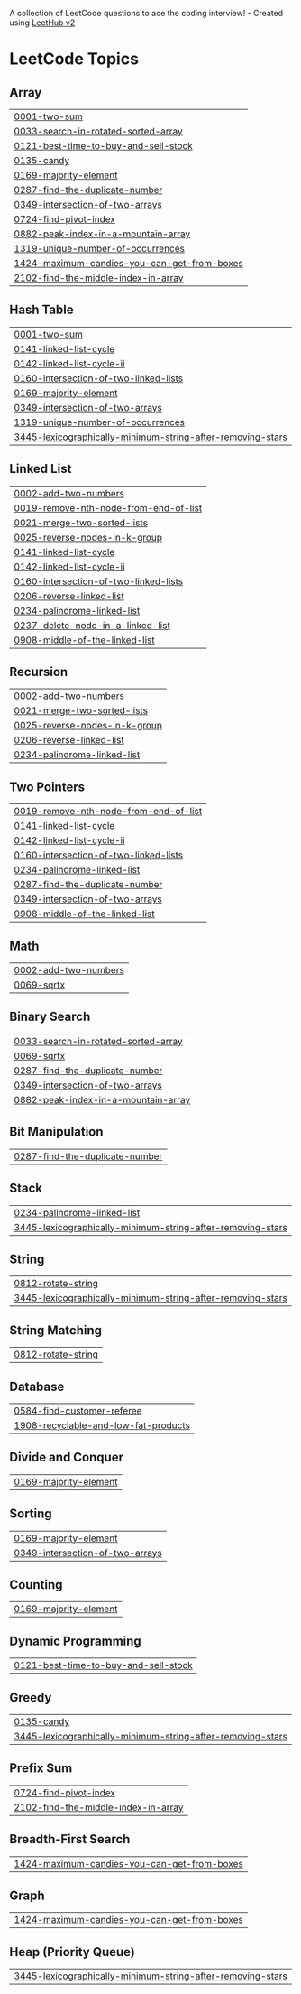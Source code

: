 A collection of LeetCode questions to ace the coding interview! - Created using [LeetHub v2](https://github.com/arunbhardwaj/LeetHub-2.0)
<!---LeetCode Topics Start-->
# LeetCode Topics
## Array
|  |
| ------- |
| [0001-two-sum](https://github.com/Harshit-Vashisth/Leetcode/tree/master/0001-two-sum) |
| [0033-search-in-rotated-sorted-array](https://github.com/Harshit-Vashisth/Leetcode/tree/master/0033-search-in-rotated-sorted-array) |
| [0121-best-time-to-buy-and-sell-stock](https://github.com/Harshit-Vashisth/Leetcode/tree/master/0121-best-time-to-buy-and-sell-stock) |
| [0135-candy](https://github.com/Harshit-Vashisth/Leetcode/tree/master/0135-candy) |
| [0169-majority-element](https://github.com/Harshit-Vashisth/Leetcode/tree/master/0169-majority-element) |
| [0287-find-the-duplicate-number](https://github.com/Harshit-Vashisth/Leetcode/tree/master/0287-find-the-duplicate-number) |
| [0349-intersection-of-two-arrays](https://github.com/Harshit-Vashisth/Leetcode/tree/master/0349-intersection-of-two-arrays) |
| [0724-find-pivot-index](https://github.com/Harshit-Vashisth/Leetcode/tree/master/0724-find-pivot-index) |
| [0882-peak-index-in-a-mountain-array](https://github.com/Harshit-Vashisth/Leetcode/tree/master/0882-peak-index-in-a-mountain-array) |
| [1319-unique-number-of-occurrences](https://github.com/Harshit-Vashisth/Leetcode/tree/master/1319-unique-number-of-occurrences) |
| [1424-maximum-candies-you-can-get-from-boxes](https://github.com/Harshit-Vashisth/Leetcode/tree/master/1424-maximum-candies-you-can-get-from-boxes) |
| [2102-find-the-middle-index-in-array](https://github.com/Harshit-Vashisth/Leetcode/tree/master/2102-find-the-middle-index-in-array) |
## Hash Table
|  |
| ------- |
| [0001-two-sum](https://github.com/Harshit-Vashisth/Leetcode/tree/master/0001-two-sum) |
| [0141-linked-list-cycle](https://github.com/Harshit-Vashisth/Leetcode/tree/master/0141-linked-list-cycle) |
| [0142-linked-list-cycle-ii](https://github.com/Harshit-Vashisth/Leetcode/tree/master/0142-linked-list-cycle-ii) |
| [0160-intersection-of-two-linked-lists](https://github.com/Harshit-Vashisth/Leetcode/tree/master/0160-intersection-of-two-linked-lists) |
| [0169-majority-element](https://github.com/Harshit-Vashisth/Leetcode/tree/master/0169-majority-element) |
| [0349-intersection-of-two-arrays](https://github.com/Harshit-Vashisth/Leetcode/tree/master/0349-intersection-of-two-arrays) |
| [1319-unique-number-of-occurrences](https://github.com/Harshit-Vashisth/Leetcode/tree/master/1319-unique-number-of-occurrences) |
| [3445-lexicographically-minimum-string-after-removing-stars](https://github.com/Harshit-Vashisth/Leetcode/tree/master/3445-lexicographically-minimum-string-after-removing-stars) |
## Linked List
|  |
| ------- |
| [0002-add-two-numbers](https://github.com/Harshit-Vashisth/Leetcode/tree/master/0002-add-two-numbers) |
| [0019-remove-nth-node-from-end-of-list](https://github.com/Harshit-Vashisth/Leetcode/tree/master/0019-remove-nth-node-from-end-of-list) |
| [0021-merge-two-sorted-lists](https://github.com/Harshit-Vashisth/Leetcode/tree/master/0021-merge-two-sorted-lists) |
| [0025-reverse-nodes-in-k-group](https://github.com/Harshit-Vashisth/Leetcode/tree/master/0025-reverse-nodes-in-k-group) |
| [0141-linked-list-cycle](https://github.com/Harshit-Vashisth/Leetcode/tree/master/0141-linked-list-cycle) |
| [0142-linked-list-cycle-ii](https://github.com/Harshit-Vashisth/Leetcode/tree/master/0142-linked-list-cycle-ii) |
| [0160-intersection-of-two-linked-lists](https://github.com/Harshit-Vashisth/Leetcode/tree/master/0160-intersection-of-two-linked-lists) |
| [0206-reverse-linked-list](https://github.com/Harshit-Vashisth/Leetcode/tree/master/0206-reverse-linked-list) |
| [0234-palindrome-linked-list](https://github.com/Harshit-Vashisth/Leetcode/tree/master/0234-palindrome-linked-list) |
| [0237-delete-node-in-a-linked-list](https://github.com/Harshit-Vashisth/Leetcode/tree/master/0237-delete-node-in-a-linked-list) |
| [0908-middle-of-the-linked-list](https://github.com/Harshit-Vashisth/Leetcode/tree/master/0908-middle-of-the-linked-list) |
## Recursion
|  |
| ------- |
| [0002-add-two-numbers](https://github.com/Harshit-Vashisth/Leetcode/tree/master/0002-add-two-numbers) |
| [0021-merge-two-sorted-lists](https://github.com/Harshit-Vashisth/Leetcode/tree/master/0021-merge-two-sorted-lists) |
| [0025-reverse-nodes-in-k-group](https://github.com/Harshit-Vashisth/Leetcode/tree/master/0025-reverse-nodes-in-k-group) |
| [0206-reverse-linked-list](https://github.com/Harshit-Vashisth/Leetcode/tree/master/0206-reverse-linked-list) |
| [0234-palindrome-linked-list](https://github.com/Harshit-Vashisth/Leetcode/tree/master/0234-palindrome-linked-list) |
## Two Pointers
|  |
| ------- |
| [0019-remove-nth-node-from-end-of-list](https://github.com/Harshit-Vashisth/Leetcode/tree/master/0019-remove-nth-node-from-end-of-list) |
| [0141-linked-list-cycle](https://github.com/Harshit-Vashisth/Leetcode/tree/master/0141-linked-list-cycle) |
| [0142-linked-list-cycle-ii](https://github.com/Harshit-Vashisth/Leetcode/tree/master/0142-linked-list-cycle-ii) |
| [0160-intersection-of-two-linked-lists](https://github.com/Harshit-Vashisth/Leetcode/tree/master/0160-intersection-of-two-linked-lists) |
| [0234-palindrome-linked-list](https://github.com/Harshit-Vashisth/Leetcode/tree/master/0234-palindrome-linked-list) |
| [0287-find-the-duplicate-number](https://github.com/Harshit-Vashisth/Leetcode/tree/master/0287-find-the-duplicate-number) |
| [0349-intersection-of-two-arrays](https://github.com/Harshit-Vashisth/Leetcode/tree/master/0349-intersection-of-two-arrays) |
| [0908-middle-of-the-linked-list](https://github.com/Harshit-Vashisth/Leetcode/tree/master/0908-middle-of-the-linked-list) |
## Math
|  |
| ------- |
| [0002-add-two-numbers](https://github.com/Harshit-Vashisth/Leetcode/tree/master/0002-add-two-numbers) |
| [0069-sqrtx](https://github.com/Harshit-Vashisth/Leetcode/tree/master/0069-sqrtx) |
## Binary Search
|  |
| ------- |
| [0033-search-in-rotated-sorted-array](https://github.com/Harshit-Vashisth/Leetcode/tree/master/0033-search-in-rotated-sorted-array) |
| [0069-sqrtx](https://github.com/Harshit-Vashisth/Leetcode/tree/master/0069-sqrtx) |
| [0287-find-the-duplicate-number](https://github.com/Harshit-Vashisth/Leetcode/tree/master/0287-find-the-duplicate-number) |
| [0349-intersection-of-two-arrays](https://github.com/Harshit-Vashisth/Leetcode/tree/master/0349-intersection-of-two-arrays) |
| [0882-peak-index-in-a-mountain-array](https://github.com/Harshit-Vashisth/Leetcode/tree/master/0882-peak-index-in-a-mountain-array) |
## Bit Manipulation
|  |
| ------- |
| [0287-find-the-duplicate-number](https://github.com/Harshit-Vashisth/Leetcode/tree/master/0287-find-the-duplicate-number) |
## Stack
|  |
| ------- |
| [0234-palindrome-linked-list](https://github.com/Harshit-Vashisth/Leetcode/tree/master/0234-palindrome-linked-list) |
| [3445-lexicographically-minimum-string-after-removing-stars](https://github.com/Harshit-Vashisth/Leetcode/tree/master/3445-lexicographically-minimum-string-after-removing-stars) |
## String
|  |
| ------- |
| [0812-rotate-string](https://github.com/Harshit-Vashisth/Leetcode/tree/master/0812-rotate-string) |
| [3445-lexicographically-minimum-string-after-removing-stars](https://github.com/Harshit-Vashisth/Leetcode/tree/master/3445-lexicographically-minimum-string-after-removing-stars) |
## String Matching
|  |
| ------- |
| [0812-rotate-string](https://github.com/Harshit-Vashisth/Leetcode/tree/master/0812-rotate-string) |
## Database
|  |
| ------- |
| [0584-find-customer-referee](https://github.com/Harshit-Vashisth/Leetcode/tree/master/0584-find-customer-referee) |
| [1908-recyclable-and-low-fat-products](https://github.com/Harshit-Vashisth/Leetcode/tree/master/1908-recyclable-and-low-fat-products) |
## Divide and Conquer
|  |
| ------- |
| [0169-majority-element](https://github.com/Harshit-Vashisth/Leetcode/tree/master/0169-majority-element) |
## Sorting
|  |
| ------- |
| [0169-majority-element](https://github.com/Harshit-Vashisth/Leetcode/tree/master/0169-majority-element) |
| [0349-intersection-of-two-arrays](https://github.com/Harshit-Vashisth/Leetcode/tree/master/0349-intersection-of-two-arrays) |
## Counting
|  |
| ------- |
| [0169-majority-element](https://github.com/Harshit-Vashisth/Leetcode/tree/master/0169-majority-element) |
## Dynamic Programming
|  |
| ------- |
| [0121-best-time-to-buy-and-sell-stock](https://github.com/Harshit-Vashisth/Leetcode/tree/master/0121-best-time-to-buy-and-sell-stock) |
## Greedy
|  |
| ------- |
| [0135-candy](https://github.com/Harshit-Vashisth/Leetcode/tree/master/0135-candy) |
| [3445-lexicographically-minimum-string-after-removing-stars](https://github.com/Harshit-Vashisth/Leetcode/tree/master/3445-lexicographically-minimum-string-after-removing-stars) |
## Prefix Sum
|  |
| ------- |
| [0724-find-pivot-index](https://github.com/Harshit-Vashisth/Leetcode/tree/master/0724-find-pivot-index) |
| [2102-find-the-middle-index-in-array](https://github.com/Harshit-Vashisth/Leetcode/tree/master/2102-find-the-middle-index-in-array) |
## Breadth-First Search
|  |
| ------- |
| [1424-maximum-candies-you-can-get-from-boxes](https://github.com/Harshit-Vashisth/Leetcode/tree/master/1424-maximum-candies-you-can-get-from-boxes) |
## Graph
|  |
| ------- |
| [1424-maximum-candies-you-can-get-from-boxes](https://github.com/Harshit-Vashisth/Leetcode/tree/master/1424-maximum-candies-you-can-get-from-boxes) |
## Heap (Priority Queue)
|  |
| ------- |
| [3445-lexicographically-minimum-string-after-removing-stars](https://github.com/Harshit-Vashisth/Leetcode/tree/master/3445-lexicographically-minimum-string-after-removing-stars) |
<!---LeetCode Topics End-->